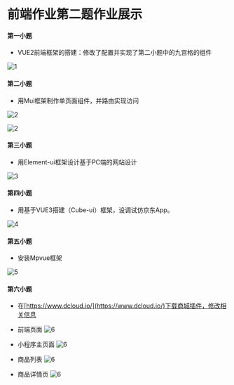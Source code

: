 # 前端作业第二题作业展示

#### 第一小题
- VUE2前端框架的搭建：修改了配置并实现了第二小题中的九宫格的组件

![1](../img/7.jpg)

#### 第二小题
- 用Mui框架制作单页面组件，并路由实现访问

![2](/qianduan/img/8.jpg)

![2](/qianduan/img/9.png)

#### 第三小题
- 用Element-ui框架设计基于PC端的网站设计

![3](/qianduan/img/)

#### 第四小题
- 用基于VUE3搭建（Cube-ui）框架，设调试仿京东App。

![4](/qianduan/img/2.png)

#### 第五小题
- 安装Mpvue框架

![5](/qianduan/img/1.jpg)

#### 第六小题
- 在[https://www.dcloud.io/](https://www.dcloud.io/)下载商城插件，修改相关信息

- 前端页面
![6](/qianduan/img/6.png)

- 小程序主页面
![6](/qianduan/img/5.png)

- 商品列表
![6](/qianduan/img/3.png)

- 商品详情页
![6](/qianduan/img/4.png)
